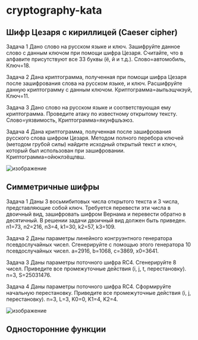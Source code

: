 # cryptography-kata
Шифр Цезаря с кириллицей (Caeser cipher)
------------------------------------------
Задача 1
Дано слово на русском языке и ключ. Зашифруйте данное слово с данным
ключом при помощи шифра Цезаря. Считайте, что в алфавите присутствуют
все 33 буквы (ё, й и т.д.).
Слово=автомобиль, Ключ=18.

Задача 2
Дана криптограмма, полученная при помощи шифра Цезаря после зашифрования
слова на русском языке, и ключ. Расшифруйте данную криптограмму с данным
ключом. 
Криптограмма=аыпьэщчкэуй, Ключ=11.

Задача 3
Дано слово на русском языке и соответствующая ему криптограмма.
Проведите атаку по известному открытому тексту. 
Слово=уязвимость, Криптограмма=якунфшъэюз.

Задача 4
Дана криптограмма, полученная после зашифрования русского слова шифром Цезаря.
Методом полного перебора ключей (методом грубой силы) найдите исходный открытый
текст и ключ, который был использован при зашифровании. 
Криптограмма=ойюклзёщлвш.

![изображение](https://user-images.githubusercontent.com/92585647/168518225-eb0ec273-11b4-4ff9-9254-ef558e5aad0d.png)



Симметричные шифры 
------------------------------------------
Задача 1 
Даны 3 восьмибитовых числа открытого текста и 3 числа, представляющие собой ключ.
Требуется перевести эти числа в двоичный вид, зашифровать шифром Вернама
и перевести обратно в десятичный. В решении задачи двоичный вид должен быть приведен.
n1=73, n2=216, n3=4, k1=30, k2=57, k3=109.

Задача 2
Даны параметры линейного конгруэнтного генератора псевдослучайных чисел. Сгенерируйте с помощью этого генератора 10 псевдослучайных чисел.
a=2916, b=1068, c=3869, x0=3641.

Задача 3
Даны параметры поточного шифра RC4. Сгенерируйте 8 чисел.
Приведите все промежуточные действия (i, j, t, перестановку).
n=3, S=25031476.

Задача 4
Даны параметры поточного шифра RC4. Сформируйте начальную перестановку.
Приведите все промежуточные действия (i, j, перестановку).
n=3, L=3, K0=0, K1=4, K2=4.

![изображение](https://user-images.githubusercontent.com/92585647/168973840-41918b64-0803-46ad-b26e-6d8a6796e928.png)



Односторонние функции
------------------------------------------

